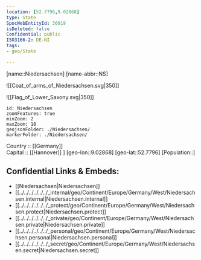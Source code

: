 ```yaml
---
location: [52.7796,9.02868] 
type: State
SpocWebEntityId: 36019
isDeleted: false
Confidential: public
ISO3166-2: DE-NI
tags:
- geo/State

---
```

[name::Niedersachsen] 
[name-abbr::NS] 

![[Coat_of_arms_of_Niedersachsen.svg|350]] 

![[Flag_of_Lower_Saxony.svg|350]] 

```leaflet
id: Niedersachsen
zoomFeatures: true 
minZoom: 2 
maxZoom: 18
geojsonFolder: ./Niedersachsen/
markerFolder: ./Niedersachsen/
```

Country :: [[Germany]]  
Capital ::  [[Hannover]] ] 
[geo-lon::9.02868] 
[geo-lat::52.7796] 
[Population::] 



## Confidential Links & Embeds: 
- [[Niedersachsen|Niedersachsen]] 
- [[../../../../../../_internal/geo/Continent/Europe/Germany/West/Niedersachsen.internal|Niedersachsen.internal]] 
- [[../../../../../../_protect/geo/Continent/Europe/Germany/West/Niedersachsen.protect|Niedersachsen.protect]] 
- [[../../../../../../_private/geo/Continent/Europe/Germany/West/Niedersachsen.private|Niedersachsen.private]] 
- [[../../../../../../_personal/geo/Continent/Europe/Germany/West/Niedersachsen.personal|Niedersachsen.personal]] 
- [[../../../../../../_secret/geo/Continent/Europe/Germany/West/Niedersachsen.secret|Niedersachsen.secret]] 
